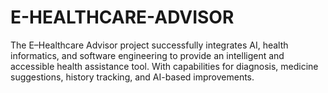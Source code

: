 # E-HEALTHCARE-ADVISOR
The E–Healthcare Advisor project successfully integrates AI, health informatics, and software engineering to provide an intelligent and accessible health assistance tool. With capabilities for diagnosis, medicine suggestions, history tracking, and AI-based improvements.
